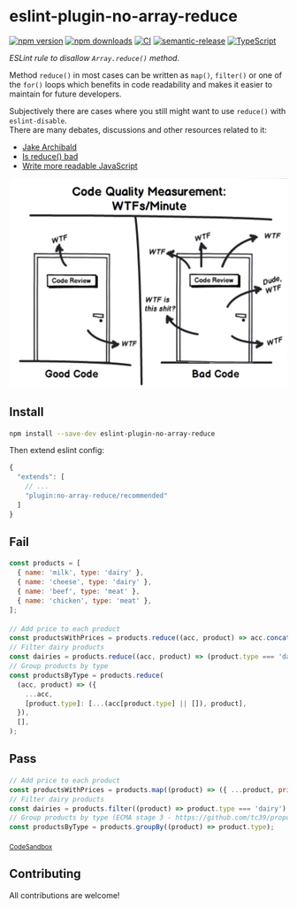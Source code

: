 # eslint-plugin-no-array-reduce

[![npm version][npm-badge]][npm-url]
[![npm downloads][downloads-badge]][npm-url]
[![CI][build-badge]][build-url]
[![semantic-release][semantic-badge]][semantic-url]
[![TypeScript][typescript-badge]][typescript-url]

_ESLint rule to disallow `Array.reduce()` method._

Method `reduce()` in most cases can be written as `map()`, `filter()` or one of the `for()` loops which benefits in code readability and makes it easier to maintain for future developers.

Subjectively there are cases where you still might want to use `reduce()` with `eslint-disable`.  
There are many debates, discussions and other resources related to it:

- [Jake Archibald](https://twitter.com/jaffathecake/status/1213077702300852224)
- [Is reduce() bad](https://dev.to/jasterix/is-reduce-bad-2hhd)
- [Write more readable JavaScript](https://betterprogramming.pub/think-again-before-you-use-array-reduce-28f785b5aea9)

![](code.png)

## Install

```bash
npm install --save-dev eslint-plugin-no-array-reduce
```

Then extend eslint config:

```js
{
  "extends": [
    // ...
    "plugin:no-array-reduce/recommended"
  ]
}
```

## Fail

```js
const products = [
  { name: 'milk', type: 'dairy' },
  { name: 'cheese', type: 'dairy' },
  { name: 'beef', type: 'meat' },
  { name: 'chicken', type: 'meat' },
];

// Add price to each product
const productsWithPrices = products.reduce((acc, product) => acc.concat({ ...product, price: 2.7 }), []);
// Filter dairy products
const dairies = products.reduce((acc, product) => (product.type === 'dairy' ? acc.concat(product) : acc), []);
// Group products by type
const productsByType = products.reduce(
  (acc, product) => ({
    ...acc,
    [product.type]: [...(acc[product.type] || []), product],
  }),
  [],
);
```

## Pass

```js
// Add price to each product
const productsWithPrices = products.map((product) => ({ ...product, price: 2.7 }));
// Filter dairy products
const dairies = products.filter((product) => product.type === 'dairy');
// Group products by type (ECMA stage 3 - https://github.com/tc39/proposal-array-grouping)
const productsByType = products.groupBy((product) => product.type);
```

<sub>[CodeSandbox](https://codesandbox.io/s/eslint-plugin-no-array-reduce-4cyc1i?file=/index.js)</sub>

## Contributing

All contributions are welcome!

[npm-url]: https://www.npmjs.com/package/eslint-plugin-no-array-reduce
[npm-badge]: https://img.shields.io/npm/v/eslint-plugin-no-array-reduce.svg
[downloads-badge]: https://img.shields.io/npm/dm/eslint-plugin-no-array-reduce.svg?color=blue
[build-badge]: https://github.com/mkosir/eslint-plugin-no-array-reduce/actions/workflows/main.yml/badge.svg
[build-url]: https://github.com/mkosir/eslint-plugin-no-array-reduce/actions/workflows/main.yml
[semantic-badge]: https://img.shields.io/badge/%20%20%F0%9F%93%A6%F0%9F%9A%80-semantic--release-e10079.svg
[semantic-url]: https://github.com/semantic-release/semantic-release
[typescript-badge]: https://badges.frapsoft.com/typescript/code/typescript.svg?v=101
[typescript-url]: https://github.com/microsoft/TypeScript
